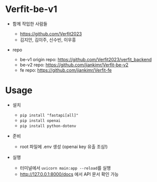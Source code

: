 # Verfit-be-v1
* 함께 작업한 사람들
    * https://github.com/Verfit2023
    * 김지안, 김이주, 신수빈, 이우흥

* repo
    * be-v1 origin repo: https://github.com/Verfit2023/verfit_backend
    * be-v2 repo: https://github.com/jiankimr/Verfit-be-v2
    * fe repo: https://github.com/jiankimr/Verfit-fe

# Usage
* 설치
    * `pip install "fastapi[all]"`
    * `pip install openai`
    * `pip install python-dotenv`

* 준비
    * root 파일에 .env 생성 (openai key 유출 조심!)

* 실행
    * 터미널에서 `uvicorn main:app --reload`를 실행
    * <http://127.0.0.1:8000/docs> 에서 API 문서 확인 가능

